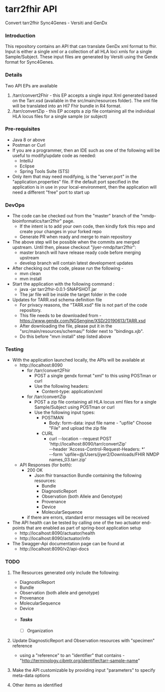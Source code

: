 # tarr2fhir API
Convert tarr2fhir Sync4Genes - Versiti and GenDx


### Introduction
This repository contains an API that can translate GenDx xml format to fhir. Input is either a single xml or a collection of all HLA loci xmls for a single Sample/Subject. These input files are generated by Versiti using the Gendx format for Sync4Genes.


### Details
Two API EPs are available 
 1. /tarr/convert2Fhir - this EP accepts a single input Xml generated based on the Tarr.xsd (available in the src/main/resources folder). The xml file will be translated into an Hl7 Fhir bundle in R4 format.
 2. /tarr/convertZip - this EP accepts a zip file containing all the individual HLA locus files for a single sample (or subject)


### Pre-requisites
- Java 8 or above
- Postman or Curl
- If you are a programmer, then an IDE such as one of the following will be useful to modify/update code as needed:
   - IntelliJ 
   - Eclipse
   - Spring Tools Suite (STS) 
- Only item that may need modifying, is the "server.port" in the "application.properties" file. If the default port specified in the application is in use in your local-environment, then the application will need a different "free" port to start up  


### DevOps 
- The code can be checked out from the "master" branch of the "nmdp-bioinformatics/tarr2fhir" page. 
   - If the intent is to add your own code, then kindly fork this repo and create your changes in your forked repo
   - Generate PR when ready and merge to main repository
- The above step will be possible when the commits are merged upstream. Until then, please checkout "jiyer-nmdp/tarr2fhir":
   - master branch will have release ready code before merging upstream
   - develop branch will contain latest development updates   
- After checking out the code, please run the following - 
   - mvn clean
   - mvn install
- Start the application with the following command :
   - java -jar tarr2fhir-0.0.1-SNAPSHOT.jar
   - The jar file will be inside the target folder in the code
- Updates for TARR.xsd schema definition file
   - For privacy reasons, the "TARR.xsd" file is not part of the code repository. 
   - This file needs to be downloaded from - https://www.gendx.com/NGSengine/XSD/20190613/TARR.xsd
   - After downloading the file, please put it in the "src/main/resources/schemas/" folder next to "bindings.xjb".
   - Do this before "mvn install" step listed above


### Testing
- With the application launched locally, the APIs will be available at
  - http://localhost:8090
    - for /tarr/convert2Fhir
      - POST a single gendx format "xml" to this using POSTman or curl
      - Use the following headers: 
        - Content-type: application/xml
    - for /tarr/convertZip
      - POST a zip file containing all HLA locus xml files for a single Sample/Subject using POSTman or curl    
      - Use the following input types:
        - POSTMAN
          - Body: form-data: input file name - "upfile"
                             Choose "File" and upload the zip file
        - CURL
          - curl --location --request POST 'http://localhost:8090/tarr/convertZip' \
            --header 'Access-Control-Request-Headers: *' \
            --form 'upfile=@/Users/jiyer2/Downloads/FHIR NMDP names_03.tarr.zip' 
  - API Responses (for both):
    - 200 OK
      - Json fhir transaction Bundle containing the following resources:
         - Bundle
         - DiagnosticReport
         - Observation (both Allele and Genotype)
         - Provenance
         - Device
         - MolecularSequence
    - if there are errors, standard error messages will be received 
- The API health can be tested by calling one of the two actuator end-points that are enabled as part of spring-boot application setup
  - http://localhost:8090/actuator/health
  - http://localhost:8090/actuator/info    
- The Swagger-Api documentation page can be found at 
  - http://localhost:8090/v2/api-docs 

### TODO
1. The Resources generated only include the following:
   - DiagnosticReport
   - Bundle
   - Observation (both allele and genotype)
   - Provenance
   - MolecularSequence
   - Device
   - #### _Tasks_
        - [ ] Organization

2. Update DiagnosticReport and Observation resources with "specimen" reference
   - using a "reference" to an "identifier" that contains - "http://terminology.cibmtr.org/identifier/tarr-sample-name"

3. Make the API customizable by providing input "parameters" to specify meta-data options

4. Other items as identified